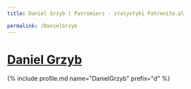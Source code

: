 ```yaml
---
title: Daniel Grzyb | Patromierz - statystyki Patronite.pl

permalink: /DanielGrzyb
---
```


# [Daniel Grzyb](https://patronite.pl/DanielGrzyb)

{% include profile.md name="DanielGrzyb" prefix="d" %}
